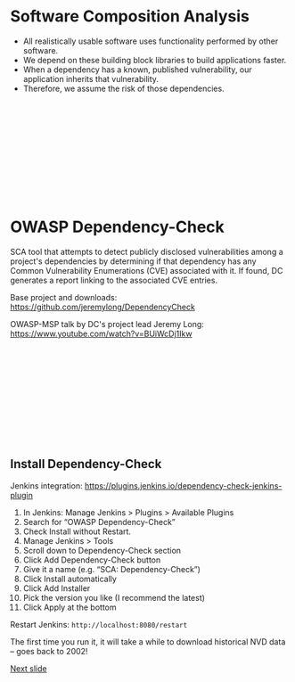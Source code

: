 # Software Composition Analysis

* All realistically usable software uses functionality performed by other software.
* We depend on these building block libraries to build applications faster.
* When a dependency has a known, published vulnerability, our application inherits that vulnerability. 
* Therefore, we assume the risk of those dependencies.

<br /><br /><br /><br /><br /><br /><br /><br /><br /><br />

# OWASP Dependency-Check

SCA tool that attempts to detect publicly disclosed vulnerabilities among a project's dependencies by determining if that dependency has any Common Vulnerability Enumerations (CVE) associated with it. If found, DC generates a report linking to the associated CVE entries.

Base project and downloads: https://github.com/jeremylong/DependencyCheck 

OWASP-MSP talk by DC's project lead Jeremy Long: https://www.youtube.com/watch?v=BUiWcDj1Ikw

<br /><br /><br /><br /><br /><br /><br /><br /><br /><br />

## Install Dependency-Check

Jenkins integration: https://plugins.jenkins.io/dependency-check-jenkins-plugin

1. In Jenkins: Manage Jenkins > Plugins > Available Plugins
2. Search for “OWASP Dependency-Check” 
3. Check Install without Restart.
5. Manage Jenkins > Tools
6. Scroll down to Dependency-Check section
7. Click Add Dependency-Check button
8. Give it a name (e.g. “SCA: Dependency-Check”)
9. Click Install automatically
10. Click Add Installer
11. Pick the version you like (I recommend the latest)
12. Click Apply at the bottom

Restart Jenkins: ```http://localhost:8080/restart```

The first time you run it, it will take a while to download historical NVD data – goes back to 2002!


[Next slide](dep-check_demo.md)

